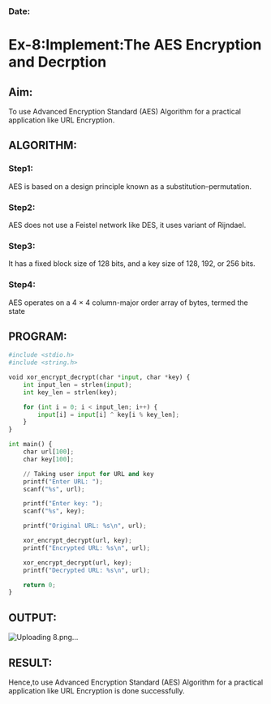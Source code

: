 ### Date:
# Ex-8:Implement:The AES Encryption and Decrption
## Aim:
To use Advanced Encryption Standard (AES) Algorithm for a practical application like URL Encryption.

## ALGORITHM:
### Step1:
AES is based on a design principle known as a substitution–permutation.

### Step2:
AES does not use a Feistel network like DES, it uses variant of Rijndael.

### Step3:
It has a fixed block size of 128 bits, and a key size of 128, 192, or 256 bits.
### Step4:
AES operates on a 4 × 4 column-major order array of bytes, termed the state

## PROGRAM:
```py
#include <stdio.h>
#include <string.h>

void xor_encrypt_decrypt(char *input, char *key) {
    int input_len = strlen(input);
    int key_len = strlen(key);

    for (int i = 0; i < input_len; i++) {
        input[i] = input[i] ^ key[i % key_len]; 
    }
}

int main() {
    char url[100];
    char key[100];

    // Taking user input for URL and key
    printf("Enter URL: ");
    scanf("%s", url);

    printf("Enter key: ");
    scanf("%s", key);

    printf("Original URL: %s\n", url);

    xor_encrypt_decrypt(url, key);
    printf("Encrypted URL: %s\n", url);

    xor_encrypt_decrypt(url, key);
    printf("Decrypted URL: %s\n", url);

    return 0;
}
```
## OUTPUT:
![Uploading 8.png…]()



## RESULT:
Hence,to use Advanced Encryption Standard (AES) Algorithm for a practical application like URL Encryption is done successfully.
